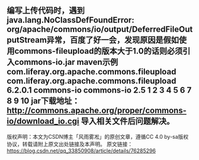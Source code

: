 编写上传代码时，遇到java.lang.NoClassDefFoundError: org/apache/commons/io/output/DeferredFileOutputStream异常，百度了好一会，发现原因是假如使用commons-fileupload的版本大于1.0的话则必须引入commons-io.jar
maven示例
        <dependency>
            <groupId>com.liferay.org.apache.commons.fileupload</groupId>
            <artifactId>com.liferay.org.apache.commons.fileupload</artifactId>
            <version>6.2.0.1</version>
        </dependency>
        <dependency>
            <groupId>commons-io</groupId>
            <artifactId>commons-io</artifactId>
            <version>2.5</version>
        </dependency>
1
2
3
4
5
6
7
8
9
10
jar下载地址：http://commons.apache.org/proper/commons-io/download_io.cgi
导入相关文件后问题解决。
--------------------- 
版权声明：本文为CSDN博主「风雨雾凇」的原创文章，遵循CC 4.0 by-sa版权协议，转载请附上原文出处链接及本声明。
原文链接：https://blog.csdn.net/qq_33850908/article/details/76285296